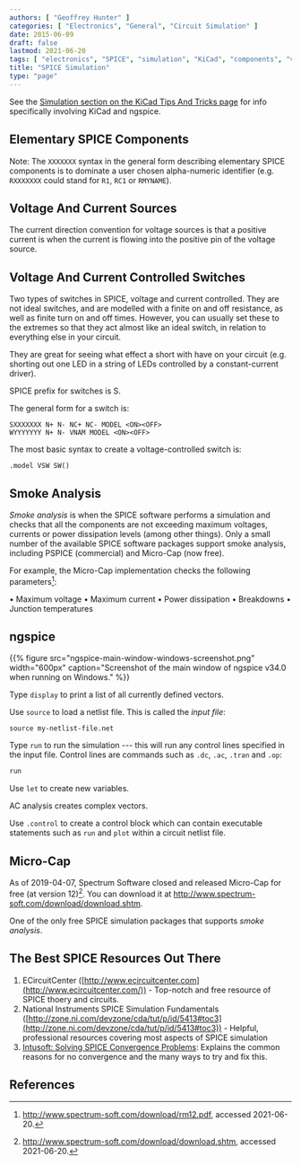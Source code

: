 ```yaml
---
authors: [ "Geoffrey Hunter" ]
categories: [ "Electronics", "General", "Circuit Simulation" ]
date: 2015-06-09
draft: false
lastmod: 2021-06-20
tags: [ "electronics", "SPICE", "simulation", "KiCad", "components", "voltage sources", "current sources", "ECircuitCenter", "smoke analysis", "PSPICE", "ngspice" ]
title: "SPICE Simulation"
type: "page"
---
```


See the [Simulation section on the KiCad Tips And Tricks page](/electronics/general/kicad/kicad-tips-and-tricks#simulation) for info specifically involving KiCad and ngspice.

## Elementary SPICE Components

Note: The `XXXXXXX` syntax in the general form describing elementary SPICE components is to dominate a user chosen alpha-numeric identifier (e.g. `RXXXXXXX` could stand for `R1`, `RC1` or `RMYNAME`).

## Voltage And Current Sources

The current direction convention for voltage sources is that a positive current is when the current is flowing into the positive pin of the voltage source.

## Voltage And Current Controlled Switches

Two types of switches in SPICE, voltage and current controlled. They are not ideal switches, and are modelled with a finite on and off resistance, as well as finite turn on and off times. However, you can usually set these to the extremes so that they act almost like an ideal switch, in relation to everything else in your circuit.

They are great for seeing what effect a short with have on your circuit (e.g. shorting out one LED in a string of LEDs controlled by a constant-current driver).

SPICE prefix for switches is S.

The general form for a switch is:

```text
SXXXXXXX N+ N- NC+ NC- MODEL <ON><OFF>
WYYYYYYY N+ N- VNAM MODEL <ON><OFF>
```

The most basic syntax to create a voltage-controlled switch is:

```text
.model VSW SW()
```

## Smoke Analysis

_Smoke analysis_ is when the SPICE software performs a simulation and checks that all the components are not exceeding maximum voltages, currents or power dissipation levels (among other things). Only a small number of the available SPICE software packages support smoke analysis, including PSPICE (commercial) and Micro-Cap (now free).

For example, the Micro-Cap implementation checks the following parameters[^bib-micro-cap-reference-man-v12]:

• Maximum voltage
• Maximum current
• Power dissipation
• Breakdowns
• Junction temperatures

## ngspice

{{% figure src="ngspice-main-window-windows-screenshot.png" width="600px" caption="Screenshot of the main window of ngspice v34.0 when running on Windows." %}}

Type `display` to print a list of all currently defined vectors.

Use `source` to load a netlist file. This is called the _input file_:

```text
source my-netlist-file.net
```

Type `run` to run the simulation --- this will run any control lines specified in the input file. Control lines are commands such as `.dc`, `.ac`, `.tran` and `.op`:

```bash
run
```

Use `let` to create new variables.

AC analysis creates complex vectors.

Use `.control` to create a control block which can contain executable statements such as `run` and `plot` within a circuit netlist file.

## Micro-Cap

As of 2019-04-07, Spectrum Software closed and released Micro-Cap for free (at version 12)[^bib-micro-cap-download-page]. You can download it at http://www.spectrum-soft.com/download/download.shtm.

One of the only free SPICE simulation packages that supports _smoke analysis_.

## The Best SPICE Resources Out There

1. ECircuitCenter ([http://www.ecircuitcenter.com](http://www.ecircuitcenter.com/)) - Top-notch and free resource of SPICE thoery and circuits.
1. National Instruments SPICE Simulation Fundamentals ([http://zone.ni.com/devzone/cda/tut/p/id/5413#toc3](http://zone.ni.com/devzone/cda/tut/p/id/5413#toc3)) - Helpful, professional resources covering most aspects of SPICE simulation
1. [Intusoft: Solving SPICE Convergence Problems](http://www.intusoft.com/articles/converg.pdf): Explains the common reasons for no convergence and the many ways to try and fix this.

## References

[^bib-micro-cap-download-page]: http://www.spectrum-soft.com/download/download.shtm, accessed 2021-06-20.
[^bib-micro-cap-reference-man-v12]: http://www.spectrum-soft.com/download/rm12.pdf, accessed 2021-06-20.
